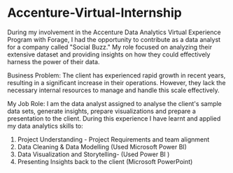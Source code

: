 # Accenture-Virtual-Internship
During my involvement in the Accenture Data Analytics Virtual Experience Program with Forage, I had the opportunity to contribute as a data analyst for a company called "Social Buzz." My role focused on analyzing their extensive dataset and providing insights on how they could effectively harness the power of their data.

Business Problem: The client has experienced rapid growth in recent years, resulting in a significant increase in their operations. However, they lack the necessary internal resources to manage and handle this scale effectively. 

My Job Role: I am the data analyst assigned to analyse the client's sample data sets, generate insights, prepare visualizations and prepare a presentation to the client.
During this experience I have learnt and applied my data analytics skills to:
1. Project Understanding - Project Requirements and team alignment
2. Data Cleaning & Data Modelling (Used Microsoft Power BI)
3. Data Visualization and Storytelling- (Used Power BI )
4. Presenting Insights back to the client (Microsoft PowerPoint)
